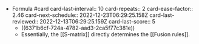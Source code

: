 - Formula #card
  card-last-interval:: 10
  card-repeats:: 2
  card-ease-factor:: 2.46
  card-next-schedule:: 2022-12-23T06:29:25.158Z
  card-last-reviewed:: 2022-12-13T06:29:25.159Z
  card-last-score:: 5
	- ((6371b6cf-724a-4782-aad3-2ca5f77c381e))
	- Essentially, the [[S-matrix]] directly determines the [[Fusion rules]].